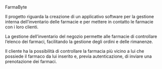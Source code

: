 FarmaByte 

Il progetto riguarda la creazione di un applicativo software per la gestione interna dell’inventario delle farmacie e per mettere in contatto le farmacie con i loro clienti. 

La gestione dell’inventario del negozio permette alle farmacie di controllare l’elenco dei farmaci, facilitando la gestione degli ordini e delle rimanenze.  

Il cliente ha la possibilità di controllare la farmacia più vicino a lui che possiede il farmaco da lui inserito e, previa autenticazione, di inviare una prenotazione dei farmaci.  